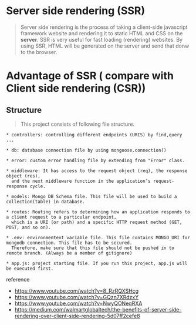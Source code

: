 # Server side rendering (SSR) 
> Server side rendering is the process of taking a client-side javascript framework website and rendering it to static HTML and CSS on the **server**. 
SSR is very useful for fast loading (rendering) websites. By using SSR, HTML will be generated on the server and send that donw to the browser. 


# Advantage of SSR ( compare with Client side rendering (CSR))


## Structure

> This project consists of following file structure. 


    * controllers: controlling different endpoints (URIS) by find,query ... 
    
    * db: database connection file by using mongoose.connection()
    
    * error: custom error handling file by extending from "Error" class.
    
    * middleware: It has access to the request object (req), the response object (res), 
      and the next middleware function in the application’s request-response cycle. 
    
    * models: Mongo DB Schema file. This file will be used to build a collection(table) in database. 
    
    * routes: Routing refers to determining how an application responds to a client request to a particular endpoint, 
      which is a URI (or path) and a specific HTTP request method (GET, POST, and so on).
    
    * .env: environmentent variable file. This file contains MONGO_URI for mongodb connection. This file has to be secured.
      Therefore, make sure that this file should not be pushed in to remote branch. (Always be a member of gitignore) 
    
    * app.js: project starting file. If you run this project, app.js will be executed first. 
    
reference
* https://www.youtube.com/watch?v=8_RzRQXSHcg
* https://www.youtube.com/watch?v=GQzn7XRdzxY
* https://www.youtube.com/watch?v=NwyQONeqRXA
* https://medium.com/walmartglobaltech/the-benefits-of-server-side-rendering-over-client-side-rendering-5d07ff2cefe8
